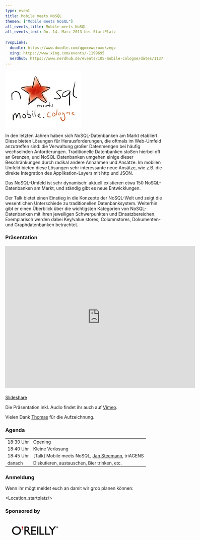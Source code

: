 ```yaml
---
type: event
title: Mobile meets NoSQL
themen: ["Mobile meets NoSQL"]
all_events_title: Mobile meets NoSQL
all_events_text: Do. 14. März 2013 bei StartPlatz

rvspLinks:
  doodle: https://www.doodle.com/qgmxewqruxqkzegz
  xing: https://www.xing.com/events/-1199695
  nerdhub: https://www.nerdhub.de/events/105-mobile-cologne/dates/1137
---
```


<img src="/static/images/events/mobile-cologne-2013-03.jpg" width="240" height="180" alt="Teaser: Mobile meets NoSQL" />

In den letzten Jahren haben sich NoSQL-Datenbanken am Markt etabliert.
Diese bieten Lösungen für Herausforderungen, die oftmals im Web-Umfeld
anzutreffen sind: die Verwaltung großer Datenmengen bei häufig
wechselnden Anforderungen.
Traditionelle Datenbanken stoßen hierbei oft an Grenzen, und NoSQL-Datenbanken
umgehen einige dieser Beschränkungen durch radikal andere Annahmen und Ansätze.
Im mobilen Umfeld bieten diese Lösungen sehr interessante neue Ansätze,
wie z.B. die direkte Integration des Applikation-Layers mit http und JSON.

Das NoSQL-Umfeld ist sehr dynamisch: aktuell existieren etwa 150
NoSQL-Datenbanken am Markt, und ständig gibt es neue Entwicklungen.

Der Talk bietet einen Einstieg in die Konzepte der NoSQL-Welt und zeigt die
wesentlichen Unterschiede zu traditionellen Datenbanksystem.
Weiterhin gibt er einen Überblick über die wichtigsten Kategorien
von NoSQL-Datenbanken mit ihren jeweiligen Schwerpunkten und Einsatzbereichen.
Exemplarisch werden dabei Key/value stores, Columnstores,
Dokumenten- und Graphdatenbanken betrachtet.

### Präsentation

<iframe src="https://de.slideshare.net/slideshow/embed_code/17223615"
        width="600" height="450"
        frameborder="0" marginwidth="0" marginheight="0" scrolling="no"
        style="border:1px solid #CCC;border-width:1px 1px 0;margin-bottom:5px" allowfullscreen webkitallowfullscreen mozallowfullscreen></iframe>

<a href="https://de.slideshare.net/JanSteemann" target="_blank">Slideshare</a>

Die Präsentation inkl. Audio findet ihr auch auf <a href="https://vimeo.com/62232544" target="_blank">Vimeo</a>.

Vielen Dank <a href="https://twitter.com/thomashop2e">Thomas</a> für die Aufzeichnung.

### Agenda

<table>
  <tr>
    <td>18:30 Uhr</td>
    <td>Opening</td>
  </tr>
  <tr>
    <td>18:40 Uhr</td>
    <td>Kleine Verlosung</td>
  </tr>
  <tr>
    <td>18:45 Uhr</td>
    <td>
      [Talk] Mobile meets NoSQL, <a href="https://twitter.com/steemann" target="_blank">Jan Steemann</a>, triAGENS<br/>
    </td>
  </tr>
  <tr>
    <td>danach</td>
    <td>Diskutieren, austauschen, Bier trinken, etc.</td>
  </tr>
</table>

### Anmeldung

Wenn ihr mögt meldet euch an damit wir grob planen können: &nbsp;
<RegisterLinks />

<Location_startplatz/>

### Sponsored by

<a href="https://www.oreilly.de/" target="_blank">
  <img src="/static/images/oreilly.png" style="width: 150px; padding: 20px;" />
</a>
